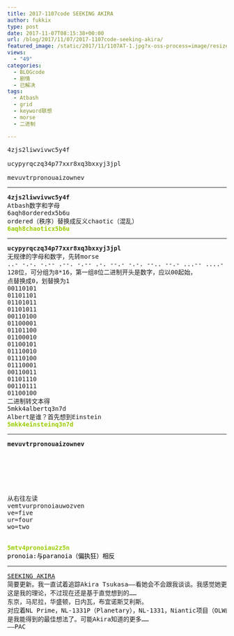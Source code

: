 ```yaml
---
title: 2017-1107code SEEKING AKIRA
author: fukkix
type: post
date: 2017-11-07T08:15:38+00:00
url: /blog/2017/11/07/2017-1107code-seeking-akira/
featured_image: /static/2017/11/1107AT-1.jpg?x-oss-process=image/resize,m_fill,w_700,h_220
views:
  - "49"
categories:
  - BLOGcode
  - 剧情
  - 已解决
tags:
  - Atbash
  - grid
  - keyword联想
  - morse
  - 二进制

---
```

<pre>4zjs2liwvivwc5y4f

ucypyrqczq34p77xxr8xq3bxxyj3jpl

mevuvtrpronouaizownev
<!--more--></pre>

* * *

<pre><strong>4zjs2liwvivwc5y4f
</strong>Atbash数字和字母
6aqh8orderedx5b6u
ordered（秩序）替换成反义chaotic（混乱）
<span style="color: #99cc00;"><strong>6aqh8chaoticx5b6u</strong></span></pre>

* * *

<pre><strong>ucypyrqczq34p77xxr8xq3bxxyj3jpl
</strong>无规律的字母和数字，先转morse
..- -.-. -.-- .--. -.-- .-. --.- -.-. --.. --.- ...-- ....- .--. --... --... -..- -..- .-. ---.. -..- --.- ...-- -... -..- -..- -.-- .--- ...-- .--- .--. .-.. 
128位，可分组为8*16，第一组8位二进制开头是数字，应以00起始，
点替换成0，划替换为1
00110101
01101101
01101011
01101011
00110100
01100001 
01101100
01100010
01100101
01110010
01110100
01110001
00110011
01101110
00110111 
01100100
二进制转文本得
5mkk4albertq3n7d
Albert是谁？首先想到Einstein
<span style="color: #99cc00;"><strong>5mkk4einsteinq3n7d</strong></span></pre>

* * *

<pre><strong>mevuvtrpronouaizownev
</strong>


<table border="0" cellpading="0" cellspacing="0"   >
  
  	
  
</table>

从右往左读
vemtvurpronoiauwozven
ve=five
ur=four
wo=two


<span style="color: #99cc00;"><strong>5mtv4pronoiau2z5n
</strong><span style="color: #000000;">pronoia:与paranoia（偏执狂）相反
</span></span></pre>

* * *

<pre><a href="http://investigate.ingress.com/2017/11/07/seeking-akira/">SEEKING AKIRA
</a>简要更新。我一直试着追踪Akira Tsukasa——看她会不会跟我谈谈。我感觉她更了解最近发生的事……尤其是她参与的NL项目。不得不离线几天来专心掌握她的行踪，不过我得到了一个参会的机会。看看是不是能按计划实行。
这是我的理论，不过现在还是基于直觉想到的……
东京，马尼拉，华盛顿，日内瓦，布宜诺斯艾利斯。
对应着NL Prime，NL-1331P（Planetary），NL-1331，Niantic项目（OLW的Tecthulhu建造地……和NL-1331E（Enhanced）），还有Jörmungandr洞窟，应该是OLW第一次创建Tecthulhu的地方。
是我能得到的最佳想法了。可能Akira知道的更多……
——PAC</pre>